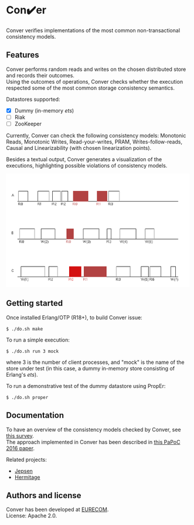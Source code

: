 # Con:heavy_check_mark:er

Conver verifies implementations of the most common non-transactional consistency models.


## Features

Conver performs random reads and writes on the chosen distributed store
and records their outcomes.  
Using the outcomes of operations, Conver checks whether the execution respected
some of the most common storage consistency semantics.

Datastores supported:

 * [x] Dummy (in-memory *ets*)
 * [ ] Riak
 * [ ] ZooKeeper

Currently, Conver can check the following consistency models: Monotonic Reads, Monotonic Writes,
Read-your-writes, PRAM, Writes-follow-reads, Causal and Linearizability (with chosen linearization points).  

Besides a textual output, Conver generates a visualization of the executions,
highlighting possible violations of consistency models.

![Conver execution](/ex-mock.png?raw=true)


## Getting started

Once installed Erlang/OTP (R18+), to build Conver issue:

    $ ./do.sh make

To run a simple execution:

    $ ./do.sh run 3 mock

where 3 is the number of client processes, and "mock" is the name of the store under test
(in this case, a dummy in-memory store consisting of Erlang's *ets*).  

To run a demonstrative test of the dummy datastore using PropEr:

    $ ./do.sh proper


## Documentation

To have an overview of the consistency models checked by Conver, see [this survey][survey].  
The approach implemented in Conver has been described in [this PaPoC 2016 paper][papoc].  

Related projects:

 * [Jepsen][jepsen]
 * [Hermitage][hermitage]

## Authors and license

Conver has been developed at [EURECOM][eurecom].  
License: Apache 2.0.


 [survey]: http://arxiv.org/abs/1512.00168
 [papoc]: http://
 [jepsen]: http://jepsen.io/
 [hermitage]: https://github.com/ept/hermitage
 [eurecom]: http://www.eurecom.fr

